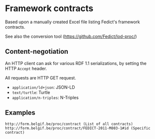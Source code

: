 # Framework contracts

Based upon a manually created Excel file listing Fedict's framework contracts.

See also the conversion tool (https://github.com/Fedict/lod-proc/)

## Content-negotiation

An HTTP client can ask for various  RDF 1.1 serializations, by setting the HTTP `Accept` header.

All requests are HTTP GET request.

  * `application/ld+json`: JSON-LD
  * `text/turtle`: Turtle
  * `application/n-triples`: N-Triples

## Examples

```
http://form.belgif.be/proc/contract (List of all contracts)
http://form.belgif.be/proc/contract/FEDICT-2011-M803-1#id (Specific contract)
```
